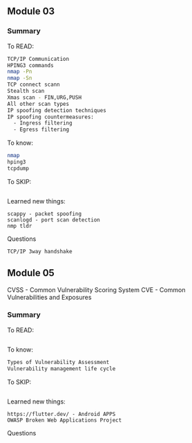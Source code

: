 ## Module 03

### Summary
To READ:
```bash
TCP/IP Communication
HPING3 commands
nmap -Pn
nmap -Sn
TCP connect scann
Stealth scan
Xmas scan - FIN,URG,PUSH
All other scan types
IP spoofing detection techniques
IP spoofing countermeasures:
  - Ingress filtering
  - Egress filtering
```

To know:
```bash
nmap
hping3
tcpdump
```

To SKIP:
```bash
```

Learned new things:
```
scappy - packet spoofing
scanlogd - port scan detection
nmp tldr
```

Questions
```bash
TCP/IP 3way handshake
```

## Module 05

CVSS - Common Vulnerability Scoring System
CVE - Common Vulnerabilities and Exposures

### Summary
To READ:
```bash

```

To know:
```bash
Types of Vulnerability Assessment
Vulnerability management life cycle
```

To SKIP:
```bash
```

Learned new things:
```
https://flutter.dev/ - Android APPS
OWASP Broken Web Applications Project

```

Questions
```bash
```
